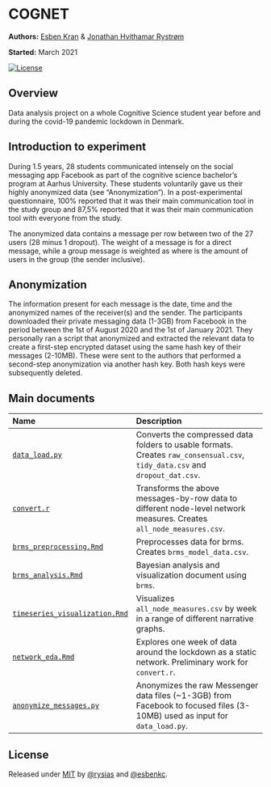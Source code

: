 
<!-- README.md is generated from README.Rmd. Please edit that file -->

# COGNET

**Authors:** [Esben Kran](https://kran.ai) & [Jonathan Hvithamar
Rystrøm](https://linkedin.com/in/jonathan-rystroem) <br/>

**Started:** March 2021

[![License](https://img.shields.io/badge/License-MIT-blue)](#license)

## Overview

Data analysis project on a whole Cognitive Science student year before
and during the covid-19 pandemic lockdown in Denmark.

## Introduction to experiment

During 1.5 years, 28 students communicated intensely on the social
messaging app Facebook as part of the cognitive science bachelor’s
program at Aarhus University. These students voluntarily gave us their
highly anonymized data (see “Anonymization”). In a post-experimental
questionnaire, 100% reported that it was their main communication tool
in the study group and 87,5% reported that it was their main
communication tool with everyone from the study.

The anonymized data contains a message per row between two of the 27
users (28 minus 1 dropout). The weight of a message is for a direct
message, while a group message is weighted as where is the amount of
users in the group (the sender inclusive).

## Anonymization

The information present for each message is the date, time and the
anonymized names of the receiver(s) and the sender. The participants
downloaded their private messaging data (1-3GB) from Facebook in the
period between the 1st of August 2020 and the 1st of January 2021. They
personally ran a script that anonymized and extracted the relevant data
to create a first-step encrypted dataset using the same hash key of
their messages (2-10MB). These were sent to the authors that performed a
second-step anonymization via another hash key. Both hash keys were
subsequently deleted.

## Main documents

| Name                                                                                                          | Description                                                                                                                  |
| :------------------------------------------------------------------------------------------------------------ | :--------------------------------------------------------------------------------------------------------------------------- |
| [`data_load.py`](https://github.com/esbenkc/soccult/blob/master/data_load.py)                                 | Converts the compressed data folders to usable formats. Creates `raw_consensual.csv`, `tidy_data.csv` and `dropout_dat.csv`. |
| [`convert.r`](https://github.com/esbenkc/soccult/blob/master/convert.r)                                       | Transforms the above messages-by-row data to different node-level network measures. Creates `all_node_measures.csv`.         |
| [`brms_preprocessing.Rmd`](https://github.com/esbenkc/soccult/blob/master/brms_preprocessing.Rmd)             | Preprocesses data for brms. Creates `brms_model_data.csv`.                                                                   |
| [`brms_analysis.Rmd`](https://github.com/esbenkc/soccult/blob/master/brms_analysis.Rmd)                       | Bayesian analysis and visualization document using `brms`.                                                                   |
| [`timeseries_visualization.Rmd`](https://github.com/esbenkc/soccult/blob/master/timeseries_visualization.Rmd) | Visualizes `all_node_measures.csv` by week in a range of different narrative graphs.                                         |
| [`network_eda.Rmd`](https://github.com/esbenkc/soccult/blob/master/network_eda.Rmd)                           | Explores one week of data around the lockdown as a static network. Preliminary work for `convert.r`.                         |
| [`anonymize_messages.py`](https://github.com/esbenkc/soccult/blob/master/anonymize_messages.py)               | Anonymizes the raw Messenger data files (\~1-3GB) from Facebook to focused files (3-10MB) used as input for `data_load.py`.  |

## License

Released under [MIT](/LICENSE) by [@rysias](https://github.com/rysias)
and [@esbenkc](https://github.com/esbenkc).
